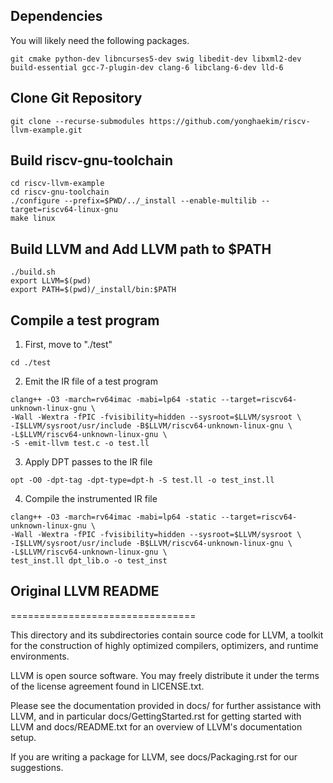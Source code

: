 ## Dependencies
You will likely need the following packages.
```
git cmake python-dev libncurses5-dev swig libedit-dev libxml2-dev build-essential gcc-7-plugin-dev clang-6 libclang-6-dev lld-6
```

## Clone Git Repository
```
git clone --recurse-submodules https://github.com/yonghaekim/riscv-llvm-example.git
```

## Build riscv-gnu-toolchain 
```
cd riscv-llvm-example
cd riscv-gnu-toolchain
./configure --prefix=$PWD/../_install --enable-multilib --target=riscv64-linux-gnu
make linux
```

## Build LLVM and Add LLVM path to $PATH
```
./build.sh
export LLVM=$(pwd)
export PATH=$(pwd)/_install/bin:$PATH
```

## Compile a test program
1) First, move to "./test"
```
cd ./test
```

2) Emit the IR file of a test program
```
clang++ -O3 -march=rv64imac -mabi=lp64 -static --target=riscv64-unknown-linux-gnu \
-Wall -Wextra -fPIC -fvisibility=hidden --sysroot=$LLVM/sysroot \
-I$LLVM/sysroot/usr/include -B$LLVM/riscv64-unknown-linux-gnu \
-L$LLVM/riscv64-unknown-linux-gnu \
-S -emit-llvm test.c -o test.ll
```

3) Apply DPT passes to the IR file
```
opt -O0 -dpt-tag -dpt-type=dpt-h -S test.ll -o test_inst.ll
```

4) Compile the instrumented IR file
```
clang++ -O3 -march=rv64imac -mabi=lp64 -static --target=riscv64-unknown-linux-gnu \
-Wall -Wextra -fPIC -fvisibility=hidden --sysroot=$LLVM/sysroot \
-I$LLVM/sysroot/usr/include -B$LLVM/riscv64-unknown-linux-gnu \
-L$LLVM/riscv64-unknown-linux-gnu \
test_inst.ll dpt_lib.o -o test_inst
```

## Original LLVM README
================================

This directory and its subdirectories contain source code for LLVM,
a toolkit for the construction of highly optimized compilers,
optimizers, and runtime environments.

LLVM is open source software. You may freely distribute it under the terms of
the license agreement found in LICENSE.txt.

Please see the documentation provided in docs/ for further
assistance with LLVM, and in particular docs/GettingStarted.rst for getting
started with LLVM and docs/README.txt for an overview of LLVM's
documentation setup.

If you are writing a package for LLVM, see docs/Packaging.rst for our
suggestions.

